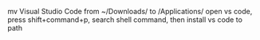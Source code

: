 mv Visual Studio Code from ~/Downloads/ to /Applications/
open vs code, press shift+command+p, search shell command, then install vs code to path
